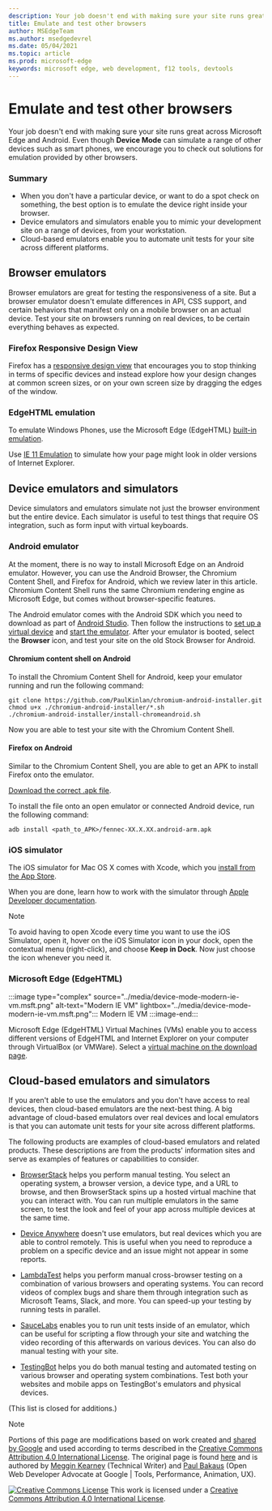 ```yaml
---
description: Your job doesn't end with making sure your site runs great across Microsoft Edge and Android.  Even though Device Mode can simulate a range of other devices such as smart phones, we encourage you to check out solutions for emulation provided by other browsers.
title: Emulate and test other browsers
author: MSEdgeTeam
ms.author: msedgedevrel
ms.date: 05/04/2021
ms.topic: article
ms.prod: microsoft-edge
keywords: microsoft edge, web development, f12 tools, devtools
---
```

<!-- Copyright Meggin Kearney and Paul Bakaus

   Licensed under the Apache License, Version 2.0 (the "License");
   you may not use this file except in compliance with the License.
   You may obtain a copy of the License at

       https://www.apache.org/licenses/LICENSE-2.0

   Unless required by applicable law or agreed to in writing, software
   distributed under the License is distributed on an "AS IS" BASIS,
   WITHOUT WARRANTIES OR CONDITIONS OF ANY KIND, either express or implied.
   See the License for the specific language governing permissions and
   limitations under the License.  -->
# Emulate and test other browsers

Your job doesn't end with making sure your site runs great across Microsoft Edge and Android.  Even though **Device Mode** can simulate a range of other devices such as smart phones, we encourage you to check out solutions for emulation provided by other browsers.

### Summary

*   When you don't have a particular device, or want to do a spot check on something, the best option is to emulate the device right inside your browser.
*   Device emulators and simulators enable you to mimic your development site on a range of devices, from your workstation.
*   Cloud-based emulators enable you to automate unit tests for your site across different platforms.


<!-- ====================================================================== -->
## Browser emulators

Browser emulators are great for testing the responsiveness of a site.  But a browser emulator doesn't emulate differences in API, CSS support, and certain behaviors that manifest only on a mobile browser on an actual device.  Test your site on browsers running on real devices, to be certain everything behaves as expected.

### Firefox Responsive Design View

Firefox has a [responsive design view](https://developer.mozilla.org/docs/Tools/Responsive_Design_View) that encourages you to stop thinking in terms of specific devices and instead explore how your design changes at common screen sizes, or on your own screen size by dragging the edges of the window.

### EdgeHTML emulation

To emulate Windows Phones, use the Microsoft Edge (EdgeHTML) [built-in emulation](/archive/microsoft-edge/legacy/developer/devtools-guide/emulation).

Use [IE 11 Emulation](/previous-versions/windows/internet-explorer/ie-developer/samples/dn255001(v=vs.85)) to simulate how your page might look in older versions of Internet Explorer.


<!-- ====================================================================== -->
## Device emulators and simulators

Device simulators and emulators simulate not just the browser environment but the entire device.  Each simulator is useful to test things that require OS integration, such as form input with virtual keyboards.

### Android emulator

<!--
:::image type="complex" source="../media/device-mode-android-emulator-stock-browser.msft.png" alt-text="Stock Browser in Android Emulator" lightbox="../media/device-mode-android-emulator-stock-browser.msft.png":::
   Stock Browser in Android Emulator
:::image-end:::
-->

At the moment, there is no way to install Microsoft Edge on an Android emulator.  However, you can use the Android Browser, the Chromium Content Shell, and Firefox for Android, which we review later in this article.  Chromium Content Shell runs the same Chromium rendering engine as Microsoft Edge, but comes without browser-specific features.

The Android emulator comes with the Android SDK which you need to download as part of [Android Studio](https://developer.android.com/sdk/installing/studio.html).  Then follow the instructions to [set up a virtual device](https://developer.android.com/tools/devices/managing-avds.html) and [start the emulator](https://developer.android.com/tools/devices/emulator.html).
After your emulator is booted, select the **Browser** icon, and test your site on the old Stock Browser for Android.

#### Chromium content shell on Android

<!--
:::image type="complex" source="../media/device-mode-android-avd-contentshell.msft.png" alt-text="Android Emulator Content Shell" lightbox="../media/device-mode-android-avd-contentshell.msft.png":::
   Android Emulator Content Shell
:::image-end:::
-->

To install the Chromium Content Shell for Android, keep your emulator running and run the following command:

```shell
git clone https://github.com/PaulKinlan/chromium-android-installer.git
chmod u+x ./chromium-android-installer/*.sh
./chromium-android-installer/install-chromeandroid.sh
```

Now you are able to test your site with the Chromium Content Shell.

#### Firefox on Android

<!--
:::image type="complex" source="../media/device-mode-ff-on-android-emulator.msft.png" alt-text="Firefox Icon on Android Emulator" lightbox="../media/device-mode-ff-on-android-emulator.msft.png":::
   Firefox Icon on Android Emulator
:::image-end:::
-->

Similar to the Chromium Content Shell, you are able to get an APK to install Firefox onto the emulator.

[Download the correct .apk file](https://www.mozilla.org/firefox/all/#product-android-beta).

To install the file onto an open emulator or connected Android device, run the following command:

```shell
adb install <path_to_APK>/fennec-XX.X.XX.android-arm.apk
```

### iOS simulator

The iOS simulator for Mac OS X comes with Xcode, which you [install from the App Store](https://itunes.apple.com/app/xcode/id497799835).

When you are done, learn how to work with the simulator through [Apple Developer documentation](https://help.apple.com/simulator/mac/current).

> [!NOTE]
> To avoid having to open Xcode every time you want to use the iOS Simulator, open it, hover on the iOS Simulator icon in your dock, open the contextual menu (right-click), and choose **Keep in Dock**.  Now just choose the icon whenever you need it.

### Microsoft Edge (EdgeHTML)

:::image type="complex" source="../media/device-mode-modern-ie-vm.msft.png" alt-text="Modern IE VM" lightbox="../media/device-mode-modern-ie-vm.msft.png":::
   Modern IE VM
:::image-end:::

Microsoft Edge (EdgeHTML) Virtual Machines (VMs) enable you to access different versions of EdgeHTML and Internet Explorer on your computer through VirtualBox (or VMWare).  Select a [virtual machine on the download page](https://developer.microsoft.com/microsoft-edge/tools/vms).


<!-- ====================================================================== -->
## Cloud-based emulators and simulators

If you aren't able to use the emulators and you don't have access to real devices, then cloud-based emulators are the next-best thing.  A big advantage of cloud-based emulators over real devices and local emulators is that you can automate unit tests for your site across different platforms.

The following products are examples of cloud-based emulators and related products.  These descriptions are from the products' information sites and serve as examples of features or capabilities to consider.

*   [BrowserStack](https://www.browserstack.com/automate) helps you perform manual testing.  You select an operating system, a browser version, a device type, and a URL to browse, and then BrowserStack spins up a hosted virtual machine that you can interact with.  You can run multiple emulators in the same screen, to test the look and feel of your app across multiple devices at the same time.

*   [Device Anywhere](https://www.sigos.com/app-experience/) doesn't use emulators, but real devices which you are able to control remotely.  This is useful when you need to reproduce a problem on a specific device and an issue might not appear in some reports.

*   [LambdaTest](https://www.lambdatest.com/) helps you perform manual cross-browser testing on a combination of various browsers and operating systems.  You can record videos of complex bugs and share them through integration such as Microsoft Teams, Slack, and more.  You can speed-up your testing by running tests in parallel.

*   [SauceLabs](https://saucelabs.com) enables you to run unit tests inside of an emulator, which can be useful for scripting a flow through your site and watching the video recording of this afterwards on various devices.  You can also do manual testing with your site.

*   [TestingBot](https://testingbot.com/) helps you do both manual testing and automated testing on various browser and operating system combinations.  Test both your websites and mobile apps on TestingBot's emulators and physical devices.

(This list is closed for additions.)


<!-- ====================================================================== -->
<!-- links -->
<!-- external DMC links -->
[ArchiveMicrosoftEdgeDevtoolsEmulation]: /archive/microsoft-edge/legacy/developer/devtools-guide/emulation "Emulation | Microsoft Docs"
[Ie11DevToolsEmulation]: /previous-versions/windows/internet-explorer/ie-developer/samples/dn255001(v=vs.85) "Emulate browsers, screen sizes, and GPS locations | Microsoft Docs"
<!-- external non-DMC links -->
[MicrosoftDeveloperEdgeVms]: https://developer.microsoft.com/microsoft-edge/tools/vms "Download virtual machines"
[AndroidStudioCreateManageVirtualDevices]: https://developer.android.com/tools/devices/managing-avds.html "Create and manage virtual devices | Android Developers"
[AndroidStudioDownload]:  https://developer.android.com/sdk/installing/studio.html "Download Android Studio and SDK tools | Android Developers"
[AndroidStudioRunAppsAndroidEmulator]: https://developer.android.com/tools/devices/emulator.html "Run apps on the Android Emulator | Android Developers"
[AppleSimulatorHelp]: https://help.apple.com/simulator/mac/current "Simulator Help - current | Apple"
[MacAppStoreXcode]: https://itunes.apple.com/app/xcode/id497799835 "Xcode on the Mac App Store"
[MDNResponsiveDesignMode]: https://developer.mozilla.org/docs/Tools/Responsive_Design_View "Responsive Design Mode | MDN"
[MozillaFirefoxDownload]: https://www.mozilla.org/firefox/all/#product-android-beta "Download the Firefox Browser"
<!-- cloud product links -->
[BrowserStack]: https://www.browserstack.com/automate "BrowserStack"
[AppExperience]: https://www.sigos.com/app-experience/ "App Experience"
[LambdaTest]: https://www.lambdatest.com/ "LambdaTest"
[SauceLabs]: https://saucelabs.com "Sauce Labs"
[TestingBot]: https://testingbot.com/ "TestingBot"


<!-- ====================================================================== -->
> [!NOTE]
> Portions of this page are modifications based on work created and [shared by Google](https://developers.google.com/terms/site-policies) and used according to terms described in the [Creative Commons Attribution 4.0 International License](https://creativecommons.org/licenses/by/4.0).
> The original page is found [here](https://developers.google.com/web/tools/chrome-devtools/device-mode/testing-other-browsers) and is authored by [Meggin Kearney](https://developers.google.com/web/resources/contributors#meggin-kearney) (Technical Writer) and [Paul Bakaus](https://developers.google.com/web/resources/contributors#paul-bakaus) (Open Web Developer Advocate at Google | Tools, Performance, Animation, UX).

[![Creative Commons License](https://i.creativecommons.org/l/by/4.0/88x31.png)](https://creativecommons.org/licenses/by/4.0)
This work is licensed under a [Creative Commons Attribution 4.0 International License](https://creativecommons.org/licenses/by/4.0).

[CCA4IL]: https://creativecommons.org/licenses/by/4.0
[CCby4Image]: https://i.creativecommons.org/l/by/4.0/88x31.png
[GoogleSitePolicies]: https://developers.google.com/terms/site-policies
[KayceBasques]: https://developers.google.com/web/resources/contributors#kayce-basques
[MegginKearney]: https://developers.google.com/web/resources/contributors#meggin-kearney
[PaulBakaus]: https://developers.google.com/web/resources/contributors#paul-bakaus
